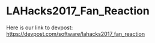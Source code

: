 # LAHacks2017_Fan_Reaction

Here is our link to devpost: https://devpost.com/software/lahacks2017_fan_reaction
